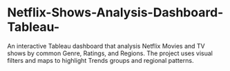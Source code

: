 # Netflix-Shows-Analysis-Dashboard-Tableau-
An interactive Tableau dashboard that analysis Netflix Movies and TV shows by common Genre, Ratings, and Regions. The project uses visual filters and maps to highlight Trends groups and regional patterns.
